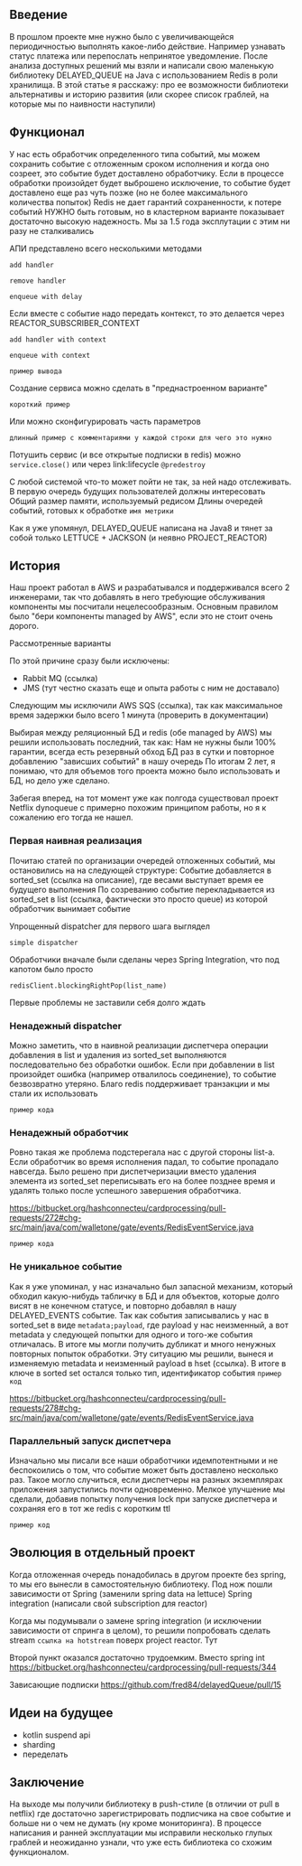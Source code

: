 ## Введение

В прошлом проекте мне нужно было с увеличивающейся периодичностью выполнять какое-либо действие. Например узнавать статус платежа или перепослать непринятое уведомление. После анализа доступных решений мы взяли и написали свою маленькую библиотеку DELAYED_QUEUE на Java с использованием Redis в роли хранилища. 
В этой статье я расскажу: 
про ее возможности библиотеки
альтернативы
 и историю развития (или скорее список граблей, на которые мы по наивности наступили)


## Функционал

У нас есть обработчик определенного типа событий, мы можем сохранить событие с отложенным сроком исполнения и когда оно созреет, это событие будет доставлено обработчику. Если в процессе обработки произойдет будет выброшено исключение, то событие будет доставлено еще раз чуть позже (но не более максимального количества попыток)
Redis не дает гарантий сохраненности, к потере событий НУЖНО быть готовым, но в кластерном варианте показывает достаточно высокую надежность. Мы за 1.5 года эксплутации с этим ни разу не сталкивались

АПИ представлено всего несколькими методами

```
add handler
```

```
remove handler
```

```
enqueue with delay
```

Если вместе с событие надо передать контекст, то это делается через REACTOR_SUBSCRIBER_CONTEXT

```
add handler with context
```

```
enqueue with context
```

```
пример вывода
```

Создание сервиса можно сделать в "преднастроенном варианте"

```
короткий пример
```

Или можно сконфигурировать часть параметров

```
длинный пример с комментариями у каждой строки для чего это нужно
```

Потушить сервис (и все открытые подписки в redis) можно `service.close()` или через link:lifecycle `@predestroy`

С любой системой что-то может пойти не так, за ней надо отслеживать. В первую очередь будущих пользователей должны интересовать
Общий размер памяти, используемый редисом
Длины очередей событий, готовых к обработке ``` имя метрики ```


Как я уже упомянул, DELAYED_QUEUE написана на Java8 и тянет за собой только LETTUCE + JACKSON (и неявно PROJECT_REACTOR)


## История

Наш проект работал в AWS и разрабатывался и поддерживался всего 2 инженерами, так что добавлять в него требующие обслуживания компоненты мы посчитали нецелесообразным. Основным правилом было "бери компоненты managed by AWS", если это не стоит очень дорого.

Рассмотренные варианты

По этой причине сразу были исключены:
- Rabbit MQ (ссылка)
- JMS (тут честно сказать еще и опыта работы с ним не доставало)

Следующим мы исключили AWS SQS (ссылка), так как максимальное время задержки было всего 1 минута (проверить в документации)

Выбирая между реляционный БД и redis (обе managed by AWS) мы решили использовать последний, так как:
Нам не нужны были 100% гарантии, всегда есть резервный обход БД раз в сутки и повторное добавлению "зависших событий" в нашу очередь
По итогам 2 лет, я понимаю, что для объемов того проекта можно было использовать и БД, но дело уже сделано.

Забегая вперед, на тот момент уже как полгода существовал проект Netflix dynoqueue с примерно похожим принципом работы, но я к сожалению его тогда не нашел.

### Первая наивная реализация

Почитаю статей по организации очередей отложенных событий, мы остановились на на следующей структуре:
Событие добавляется в sorted_set (ссылка на описание), где весами выступает время ее будущего выполнения
По созреванию событие перекладывается из sorted_set в list (ccылка, фактически это просто queue) из которой обработчик вынимает событие

Упрощенный dispatcher для первого шага выглядел 

```
simple dispatcher
```

Обработчики вначале были сделаны через Spring Integration, что под капотом было просто 

```
redisClient.blockingRightPop(list_name)
```

Первые проблемы не заставили себя долго ждать

### Ненадежный dispatcher
Можно заметить, что в наивной реализации диспетчера операции добавления в list и удаления из sorted_set выполняются последовательно без обработки ошибок. Если при  добавлении в list произойдет ошибка (например отвалилось соединение), то событие безвозвратно утеряно. Благо redis поддерживает транзакции и мы стали их использовать

``` пример кода ```

### Ненадежный обработчик

Ровно такая же проблема подстерегала нас с другой стороны list-а. Если обработчик во время исполнения падал, то событие пропадало навсегда. Было решено при диспетчеризации вместо удаления элемента из sorted_set переписывать его на более позднее время и удалять только после успешного завершения обработчика.

https://bitbucket.org/hashconnecteu/cardprocessing/pull-requests/272#chg-src/main/java/com/walletone/gate/events/RedisEventService.java

``` пример кода ```

### Не уникальное событие
Как я уже упоминал, у нас изначально был запасной механизм, который обходил какую-нибудь табличку в БД и для объектов, которые долго висят в не конечном статусе, и повторно добавлял в нашу DELAYED_EVENTS событие. Так как события записывались у нас в sorted_set в виде
```metadata;payload```, где payload у нас неизменный, а вот metadata у следующей попытки для одного и того-же события отличалась. В итоге мы могли получить дубликат и много ненужных повторных попыток обработки. Эту ситуацию мы решили, вынеся и изменяемую metadata и неизменный payload в hset (ссылка). В итоге в ключе в sorted set остался только тип, идентификатор события
``` пример код ```

https://bitbucket.org/hashconnecteu/cardprocessing/pull-requests/278#chg-src/main/java/com/walletone/gate/events/RedisEventService.java

### Параллельный запуск диспетчера
Изначально мы писали все наши обработчики идемпотентными и не беспокоились о том, что событие может быть доставлено несколько раз. Такое могло случиться, если диспетчеры на разных экземплярах приложения запустились почти одновременно. Мелкое улучшение мы сделали, добавив попытку получения lock при запуске диспетчера и сохраняя его в тот же redis с коротким ttl

``` пример код ```

## Эволюция в отдельный проект

Когда отложенная очередь понадобилась в другом проекте без spring, то мы его вынесли в самостоятельную библиотеку. Под нож пошли зависимости от
Spring (заменили spring data на lettuce)
Spring integration (написали свой subscription для reactor)

Когда мы подумывали о замене spring integration (и исключении зависимости от спринга в целом), то решили попробовать сделать stream ```ссылка на hotstream``` поверх project reactor. Тут 

Второй пункт оказался достаточно трудоемким. Вместо spring int
https://bitbucket.org/hashconnecteu/cardprocessing/pull-requests/344


Зависающие подписки
https://github.com/fred84/delayedQueue/pull/15	

## Идеи на будущее

- kotlin suspend api
- sharding
- переделать 



## Заключение
На выходе мы получили библиотеку в push-стиле (в отличии от pull в netflix) где достаточно зарегистрировать подписчика на свое событие и больше ни о чем не думать (ну кроме мониторинга). В процессе написания и ранней эксплуатации мы исправили несколько глупых граблей и неожиданно узнали, что уже есть библиотека со схожим функционалом.
